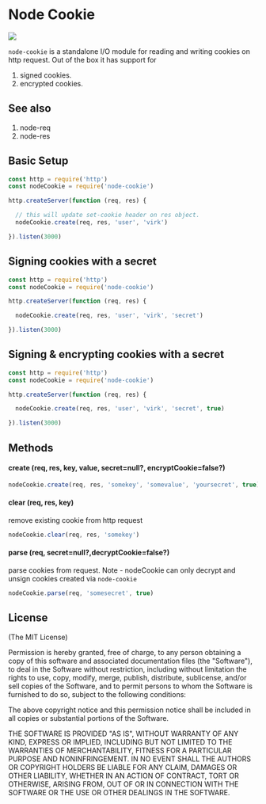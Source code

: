 
# Node Cookie

![](http://i1117.photobucket.com/albums/k594/thetutlage/poppins-1_zpsg867sqyl.png)

`node-cookie` is a standalone I/O module for reading and writing cookies on http request.
Out of the box it has support for

1. signed cookies.
2. encrypted cookies.

## See also

1. node-req
2. node-res

## Basic Setup

```javascript
const http = require('http')
const nodeCookie = require('node-cookie')

http.createServer(function (req, res) {

  // this will update set-cookie header on res object.
  nodeCookie.create(req, res, 'user', 'virk')

}).listen(3000)
```

## Signing cookies with a secret

```javascript
const http = require('http')
const nodeCookie = require('node-cookie')

http.createServer(function (req, res) {

  nodeCookie.create(req, res, 'user', 'virk', 'secret')

}).listen(3000)
```

## Signing & encrypting cookies with a secret

```javascript
const http = require('http')
const nodeCookie = require('node-cookie')

http.createServer(function (req, res) {

  nodeCookie.create(req, res, 'user', 'virk', 'secret', true)

}).listen(3000)
```

## Methods

#### create (req, res, key, value, secret=null?, encryptCookie=false?)

```javascript
nodeCookie.create(req, res, 'somekey', 'somevalue', 'yoursecret', true)
```

#### clear (req, res, key)

remove existing cookie from http request

```javascript
nodeCookie.clear(req, res, 'somekey')
```

#### parse (req, secret=null?,decryptCookie=false?)

parse cookies from request. Note - nodeCookie can only decrypt and unsign cookies created via `node-cookie`

```javascript
nodeCookie.parse(req, 'somesecret', true)
```

## License 
(The MIT License)

Permission is hereby granted, free of charge, to any person obtaining a
copy of this software and associated documentation files (the "Software"),
to deal in the Software without restriction, including without limitation
the rights to use, copy, modify, merge, publish, distribute, sublicense,
and/or sell copies of the Software, and to permit persons to whom the
Software is furnished to do so, subject to the following conditions:

The above copyright notice and this permission notice shall be included in
all copies or substantial portions of the Software.

THE SOFTWARE IS PROVIDED "AS IS", WITHOUT WARRANTY OF ANY KIND, EXPRESS OR
IMPLIED, INCLUDING BUT NOT LIMITED TO THE WARRANTIES OF MERCHANTABILITY,
FITNESS FOR A PARTICULAR PURPOSE AND NONINFRINGEMENT. IN NO EVENT SHALL THE
AUTHORS OR COPYRIGHT HOLDERS BE LIABLE FOR ANY CLAIM, DAMAGES OR OTHER
LIABILITY, WHETHER IN AN ACTION OF CONTRACT, TORT OR OTHERWISE, ARISING
FROM, OUT OF OR IN CONNECTION WITH THE SOFTWARE OR THE USE OR OTHER
DEALINGS IN THE SOFTWARE.
